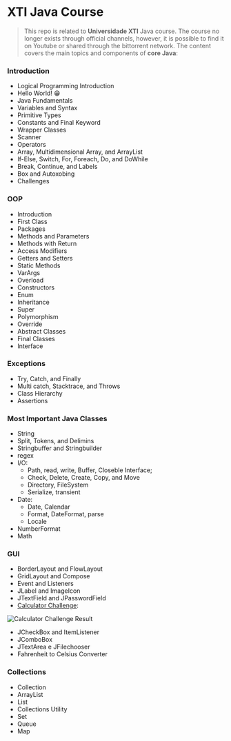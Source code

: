 # XTI Java Course

> This repo is related to **Universidade XTI** Java course. 
The course no longer exists through official channels, however, it is possible to find it on Youtube or shared through the bittorrent network.
>The content covers the main topics and components of **core Java**: 

### Introduction
* Logical Programming Introduction
* Hello World! 😁
* Java Fundamentals
* Variables and Syntax
* Primitive Types
* Constants and Final Keyword
* Wrapper Classes
* Scanner
* Operators
* Array, Multidimensional Array, and ArrayList
* If-Else, Switch, For, Foreach, Do, and DoWhile
* Break, Continue, and Labels
* Box and Autoxobing
* Challenges

### OOP
* Introduction
* First Class
* Packages
* Methods and Parameters
* Methods with Return
* Access Modifiers
* Getters and Setters
* Static Methods
* VarArgs
* Overload
* Constructors
* Enum
* Inheritance
* Super
* Polymorphism
* Override
* Abstract Classes
* Final Classes
* Interface

### Exceptions
* Try, Catch, and Finally
* Multi catch, Stacktrace, and Throws
* Class Hierarchy
* Assertions

### Most Important Java Classes
* String
* Split, Tokens, and Delimins
* Stringbuffer and Stringbuilder
* regex
* I/O: 
	* Path, read, write, Buffer, Closeble Interface; 
	* Check, Delete, Create, Copy, and Move
	* Directory, FileSystem
	* Serialize, transient
* Date:
	* Date, Calendar
	* Format, DateFormat, parse
	* Locale
* NumberFormat
* Math

### GUI
* BorderLayout and FlowLayout
* GridLayout and Compose
* Event and Listeners
* JLabel and ImageIcon
* JTextField and JPasswordField
* [Calculator Challenge](https://github.com/erickapsilva1/xti-java-course/blob/master/src/br/com/xti/gui/CalculatorChallenge.java):

![Calculator Challenge Result](https://media0.giphy.com/media/v1.Y2lkPTc5MGI3NjExNzRwejNpYjIzYmU2Y3ZldTMzNHgxMHBla3RvNzU3cjVuZ3I3YXNqaSZlcD12MV9pbnRlcm5hbF9naWZfYnlfaWQmY3Q9Zw/g9f3HsP9CbBj9sdNe9/giphy.gif)

* JCheckBox and ItemListener
* JComboBox
* JTextArea e JFilechooser
* Fahrenheit to Celsius Converter

### Collections
* Collection<String>
* ArrayList
* List
* Collections Utility
* Set
* Queue
* Map